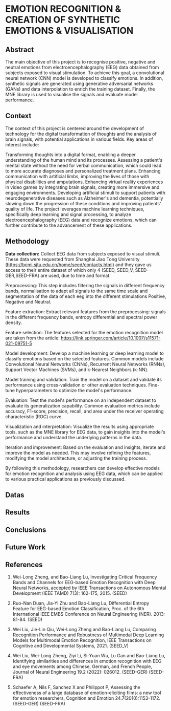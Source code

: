 # EMOTION RECOGNITION & CREATION OF SYNTHETIC EMOTIONS & VISUALISATION

## Abstract
The main objective of this project is to recognise positive, negative and neutral emotions from electroencephalography (EEG) data obtained from subjects exposed to visual stimulation. To achieve this goal, a convolutional neural network (CNN) model is developed to classify emotions. In addition, synthetic signals are generated using generative adversarial networks (GANs) and data interpolation to enrich the training dataset. Finally, the MNE library is used to visualise the signals and evaluate model performance.

## Context
The context of this project is centered around the development of technology for the digital transformation of thoughts and the analysis of brain signals, with potential applications in various fields. Key areas of interest include:

Transforming thoughts into a digital format, enabling a deeper understanding of the human mind and its processes.
Assessing a patient's mental state without the need for verbal communication, which could lead to more accurate diagnoses and personalized treatment plans.
Enhancing communication with artificial limbs, improving the lives of those with physical disabilities and amputations.
Enhancing virtual reality experiences in video games by integrating brain signals, creating more immersive and engaging environments.
Developing artificial stimuli to support patients with neurodegenerative diseases such as Alzheimer's and dementia, potentially slowing down the progression of these conditions and improving patients' quality of life.
The project leverages machine learning techniques, specifically deep learning and signal processing, to analyze electroencephalography (EEG) data and recognize emotions, which can further contribute to the advancement of these applications.


## Methodology

**Data collection:** Collect EEG data from subjects exposed to visual stimuli. These data were requested from Shanghai Jiao Tong University (https://bcmi.sjtu.edu.cn/home/seed/contacts.html) and they gave us access to their entire dataset of which only 4 (SEED, SEED_V, SEED-GER,SEED-FRA) are used, due to time and format.

Preprocessing: This step includes filtering the signals in different frequency bands, normalisation to adapt all signals to the same time scale and segmentation of the data of each eeg into the different stimulations Positive, Negative and Neutral.

Feature extraction: Extract relevant features from the preprocessing: signals in the different frequency bands, entropy differential and spectral power density.

Feature selection: The features selected for the emotion recognition model are taken from the article: https://link.springer.com/article/10.1007/s11571-021-09751-5

Model development: Develop a machine learning or deep learning model to classify emotions based on the selected features. Common models include Convolutional Neural Networks (CNNs), Recurrent Neural Networks (RNNs), Support Vector Machines (SVMs), and k-Nearest Neighbors (k-NN).

Model training and validation: Train the model on a dataset and validate its performance using cross-validation or other evaluation techniques. Fine-tune hyperparameters to optimize the model's performance.

Evaluation: Test the model's performance on an independent dataset to evaluate its generalization capability. Common evaluation metrics include accuracy, F1-score, precision, recall, and area under the receiver operating characteristic (ROC) curve.

Visualization and interpretation: Visualize the results using appropriate tools, such as the MNE library for EEG data, to gain insights into the model's performance and understand the underlying patterns in the data.

Iteration and improvement: Based on the evaluation and insights, iterate and improve the model as needed. This may involve refining the features, modifying the model architecture, or adjusting the training process.

By following this methodology, researchers can develop effective models for emotion recognition and analysis using EEG data, which can be applied to various practical applications as previously discussed.
## Datas

## Results

## Conclusions

## Future Work

## References
1. Wei-Long Zheng, and Bao-Liang Lu, Investigating Critical Frequency Bands and Channels for EEG-based Emotion Recognition with Deep Neural Networks, accepted by IEEE Transactions on Autonomous Mental Development (IEEE TAMD) 7(3): 162-175, 2015. (SEED)

2. Ruo-Nan Duan, Jia-Yi Zhu and Bao-Liang Lu, Differential Entropy Feature for EEG-based Emotion Classification, Proc. of the 6th International IEEE EMBS Conference on Neural Engineering (NER). 2013: 81-84. (SEED)

3. Wei Liu, Jie-Lin Qiu, Wei-Long Zheng and Bao-Liang Lu, Comparing Recognition Performance and Robustness of Multimodal Deep Learning Models for Multimodal Emotion Recognition, IEEE Transactions on Cognitive and Developmental Systems, 2021. (SEED_V)

4. Wei Liu, Wei-Long Zheng, Ziyi Li, Si-Yuan Wu, Lu Gan and Bao-Liang Lu, Identifying similarities and differences in emotion recognition with EEG and eye movements among Chinese, German, and French People, Journal of Neural Engineering 19.2 (2022): 026012. (SEED-GER) (SEED-FRA)

5. Schaefer A, Nils F, Sanchez X and Philippot P, Assessing the effectiveness of a large database of emotion-eliciting films: a new tool for emotion researchers, Cognition and Emotion 24.7(2010):1153-1172. (SEED-GER) (SEED-FRA)




 
